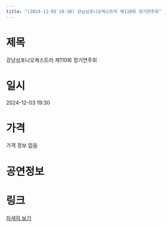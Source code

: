 ```yaml
---
title: "(2024-12-03 19:30) 강남심포니오케스트라 제110회 정기연주회"
---
```


# 제목
강남심포니오케스트라 제110회 정기연주회

# 일시
2024-12-03 19:30

# 가격
가격 정보 없음

# 공연정보
  
  


# 링크
[자세히 보기](https://www.sac.or.kr/site/main/show/show_view?SN=68681 "https://www.sac.or.kr/site/main/show/show_view?SN=68681")
